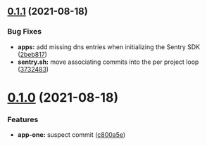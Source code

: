 ## [0.1.1](https://github.com/Plysepter/nx-with-sentry-demo/compare/v0.1.0...v0.1.1) (2021-08-18)


### Bug Fixes

* **apps:** add missing dns entries when initializing the Sentry SDK ([2beb817](https://github.com/Plysepter/nx-with-sentry-demo/commit/2beb817d7642078fd4a7bf362e02690cda4c7e1c))
* **sentry.sh:** move associating commits into the per project loop ([3732483](https://github.com/Plysepter/nx-with-sentry-demo/commit/37324839ffa91e9c7310caa91688d20ff65d6941))

# [0.1.0](https://github.com/Plysepter/nx-with-sentry-demo/compare/v0.0.1...v0.1.0) (2021-08-18)


### Features

* **app-one:** suspect commit ([c800a5e](https://github.com/Plysepter/nx-with-sentry-demo/commit/c800a5e3b26e9b5a8f9eb9f4ca21a03b507f1d14))
